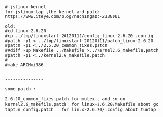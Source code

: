 <pre>
# jslinux-kernel
for jslinux-tap ,the kernel and patch
https://www.iteye.com/blog/haoningabc-2338061

old:
#cd linux-2.6.20
#cp ../tmp/linuxstart-20120111/config_linux-2.6.20 .config
#patch -p1 < ../tmp/linuxstart-20120111/patch_linux-2.6.20
#patch -p1 <../2.6.20_common_fixes.patch
##diff -up Makefile ../Makefile >../kernel2.6_makefile.patch
#patch -p1 <../kernel2.6_makefile.patch
#
#make ARCH=i386 


---------------

some patch :

2.6.20_common_fixes.patch for mutex.c and so on 
kernel2.6_makefile.patch  for linux-2.6.20/Makefile about gcc 版本 4.8.5 20150623 (Red Hat 4.8.5-39) (GCC)
taptun_config.patch   for linux-2.6.20/.config about tuntap in jslinux
</pre>
